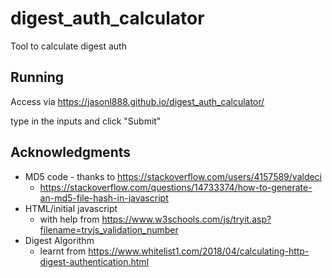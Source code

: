# digest_auth_calculator
Tool to calculate digest auth

## Running
Access via https://jasonl888.github.io/digest_auth_calculator/

type in the inputs and click "Submit"

## Acknowledgments
* MD5 code - thanks to https://stackoverflow.com/users/4157589/valdeci
  * https://stackoverflow.com/questions/14733374/how-to-generate-an-md5-file-hash-in-javascript
* HTML/initial javascript
  * with help from https://www.w3schools.com/js/tryit.asp?filename=tryjs_validation_number
* Digest Algorithm
  * learnt from https://www.whitelist1.com/2018/04/calculating-http-digest-authentication.html
